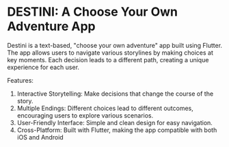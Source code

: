 # DESTINI: A Choose Your Own Adventure App

Destini is a text-based, "choose your own adventure" app built using Flutter. The app allows users to navigate various storylines by making choices at key moments. Each decision leads to a different path, creating a unique experience for each user.

Features:
1) Interactive Storytelling: Make decisions that change the course of the story.
2) Multiple Endings: Different choices lead to different outcomes, encouraging users to explore various scenarios.
3) User-Friendly Interface: Simple and clean design for easy navigation.
4) Cross-Platform: Built with Flutter, making the app compatible with both iOS and Android

